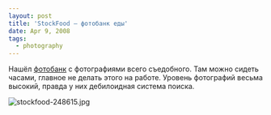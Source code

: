 ```yaml
---
layout: post
title: 'StockFood — фотобанк еды'
date: Apr 9, 2008
tags:
  - photography
---
```


Нашёл [фотобанк](http://international.stockfood.com/) с фотографиями всего съедобного. Там можно сидеть часами, главное не делать этого на работе. Уровень фотографий весьма высокий, правда у них дебилоидная система поиска.

![stockfood-248615.jpg](upload://stockfood-248615.jpg)
